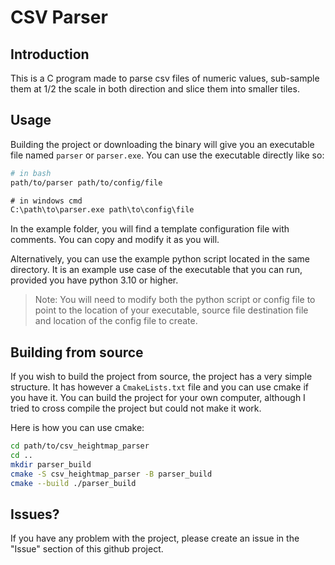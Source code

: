# CSV Parser

## Introduction

This is a C program made to parse csv files of numeric values, sub-sample them
at 1/2 the scale in both direction and slice them into smaller tiles.

## Usage

Building the project or downloading the binary will give you an executable file
named `parser` or `parser.exe`. You can use the executable directly like so:

```sh
# in bash
path/to/parser path/to/config/file
```

```cmd
# in windows cmd
C:\path\to\parser.exe path\to\config\file
```

In the example folder, you will find a template configuration file with
comments. You can copy and modify it as you will.

Alternatively, you can use the example python script located in the same
directory. It is an example use case of the executable that you can run,
provided you have python 3.10 or higher.

> Note: You will need to modify both the python script or config file to point
to the location of your executable, source file destination file and location
of the config file to create.

## Building from source

If you wish to build the project from source, the project has a very simple
structure. It has however a `CmakeLists.txt` file and you can use cmake if you
have it. You can build the project for your own computer, although I tried to
cross compile the project but could not make it work.

Here is how you can use cmake:

```sh
cd path/to/csv_heightmap_parser
cd ..
mkdir parser_build
cmake -S csv_heightmap_parser -B parser_build
cmake --build ./parser_build
```

## Issues?

If you have any problem with the project, please create an issue in the "Issue"
section of this github project.

